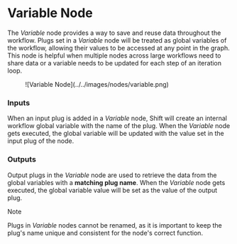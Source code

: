 # Variable Node

The *Variable* node provides a way to save and reuse data throughout the workflow. Plugs set in a *Variable* node will be treated as global variables of the workflow, allowing their values to be accessed at any point in the graph. This node is helpful when multiple nodes across large workflows need to share data or a variable needs to be updated for each step of an iteration loop.

<figure markdown>
    ![Variable Node](../../images/nodes/variable.png)
</figure> 

### Inputs

When an input plug is added in a *Variable* node, Shift will create an internal workflow global variable with the name of the plug. When the *Variable* node gets executed, the global variable will be updated with the value set in the input plug of the node. 

### Outputs

Output plugs in the *Variable* node are used to retrieve the data from the global variables with a **matching plug name**. When the *Variable* node gets executed, the global variable value will be set as the value of the output plug.

>[!NOTE]
> Plugs in *Variable* nodes cannot be renamed, as it is important to keep the plug's name unique and consistent for the node's correct function. 

<!-- ### Examples

This section is reserved to an example video of how to use the Variable node.

 -->